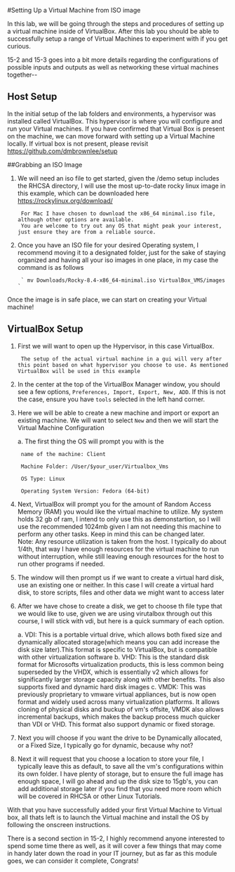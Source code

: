 #Setting Up a Virtual Machine from ISO image 

In this lab, we will be going through the steps and procedures of setting up a virtual machine inside of VirtualBox. After this lab you should be able to successfully setup a range of Virtual Machines to experiment with if you get curious.

15-2 and 15-3 goes into a bit more details regarding the configurations of possible inputs and outputs as well as networking these virtual machines together--

## Host Setup 
In the initial setup of the lab folders and environments, a hypervisor was installed called VirtualBox. This hypervisor is where you will configure and run your Virtual machines. If you have confirmed that Virtual Box is present on the machine, we can move forward with setting up a Virtual Machine locally. If virtual box is not present, please revisit https://github.com/dmbrownlee/setup 


##Grabbing an ISO Image

1. We will need an iso file to get started, given the /demo setup includes the RHCSA directory, I will use the most up-to-date rocky linux image in this example, which can be downloaded here https://rockylinux.org/download/


		For Mac I have chosen to download the x86_64 minimal.iso file, although other options are available.
		You are welcome to try out any OS that might peak your interest, just ensure they are from a reliable source. 


2. Once you have an ISO file for your desired Operating system, I recommend moving it to a designated folder, just for the sake of staying organized and having all your iso images in one place, in my case the command is as follows 
	
		` mv Downloads/Rocky-8.4-x86_64-minimal.iso VirtualBox_VMS/images ` 
 
Once the image is in safe place, we can start on creating your Virtual machine!


## VirtualBox Setup 


1. First we will want to open up the Hypervisor, in this case VirtualBox.
		
		The setup of the actual virtual machine in a gui will very after this point based on what hypervisor you choose to use. As mentioned VirtualBox will be used in this example 

2. In the center at the top of the VirtualBox Manager window, you should see a few options, `Preferences, Import, Export, New, ADD`. If this is not the case, ensure you have `tools` selected in the left hand corner.  

3. Here we will be able to create a new machine and import or export an existing machine.
	We will want to select `New` and then we will start the Virtual Machine Configuration 

	a. The first thing the OS will prompt you with is the 
	
		name of the machine: Client
		
		Machine Folder: /User/$your_user/Virtualbox_Vms
		
		OS Type: Linux
		
		Operating System Version: Fedora (64-bit)



4. Next, VirtualBox will prompt you for the amount of Random Access Memory (RAM) you would like the virtual machine to utilize. My system holds 32 gb of ram, I intend to only use this as demonstartion, so I will use the recommended 1024mb given I am not needing this machine to perform any other tasks. Keep in mind this can be changed later.  
	Note: Any resource utilization is taken from the host. I typically do about 1/4th, that way I have enough resources for the virtual machine to run without interruption, while still leaving enough resources for the host to run other programs if needed.


5. The window will then prompt us if we want to create a virtual hard disk, use an existing one or neither. In this case I will create a virtual hard disk, to store scripts, files and other data we might want to access later 

6. After we have chose to create a disk, we get to choose th file type that we would like to use, given we are using virutalbox through out this course, I will stick with vdi, but here is a quick summary of each option. 

	a. VDI: This is a portable virtual drive, which allows both fixed size and dynamically allocated storage(which means you can add increase the disk size later).This format is specific to VirtualBox, but is compatible with other virtualization software
	b. VHD: This is the standard disk format for Microsofts  virtualization products, this is less common being superseded by the VHDX, which is essentially v2 which allows for significantly larger storage capacity along with other benefits. This also supports fixed and dynamic hard disk  images 
	c. VMDK: This was previously proprietary to vmware virtual appliances, but is now open format and widely used across many virtualization platforms. It allows cloning of physical disks and buckup of vm's offsite, VMDK also allows incremental backups, which makes the backup process much quicker than VDI or VHD. 
		 This format also support dynamic or fixed storage. 

7. Next you will choose if you want the drive to be Dynamically allocated, or a Fixed Size, I typically go for dynamic, because why not? 

8. Next it will request that you choose a location to store your file, I typically leave this as default, to save all the vm's configurations within its own folder. 
	I have plenty of storage, but to ensure the full image has enough space, I will go ahead and up the disk size to 15gb's, you can add additional storage later if you find that you need more room which will be covered in RHCSA or other Linux Tutorials. 

With that you have successfully added your first Virtual Machine to Virtual box, all thats left is to launch the Virtual machine and install the OS by following the onscreen instructions. 

There is a second section in 15-2, I highly recommend anyone interested to spend some time there as well, as it will cover a few things that may come in handy later down the road in your IT journey, but as far as this module goes, we can consider it complete, Congrats! 
